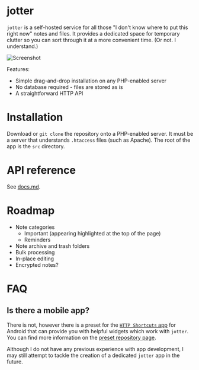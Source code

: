 # jotter

`jotter` is a self-hosted service for all those "I don't know where to put this
right now" notes and files. It provides a dedicated space for temporary clutter
so you can sort through it at a more convenient time. (Or not. I understand.)

![Screenshot](https://demos.davidhuszmusic.com/jotter/screenshot.png)

Features:
- Simple drag-and-drop installation on any PHP-enabled server
- No database required - files are stored as is
- A straightforward HTTP API

# Installation
Download or `git clone` the repository onto a PHP-enabled server. It must be a
server that understands `.htaccess` files (such as Apache). The root of the app
is the `src` directory.

# API reference
See [docs.md](docs.md).

# Roadmap
- Note categories
	- Important (appearing highlighted at the top of the page)
	- Reminders
- Note archive and trash folders
- Bulk processing
- In-place editing
- Encrypted notes?

# FAQ
## Is there a mobile app?
There is not, however there is a preset for the [`HTTP Shortcuts`
app](https://http-shortcuts.rmy.ch) for Android that can provide you with
helpful widgets which work with `jotter`. You can find more information on the
[preset repository page](https://github.com/davidhusz/jotter-http-shortcuts).

Although I do not have any previous experience with app development, I may still
attempt to tackle the creation of a dedicated `jotter` app in the future.
